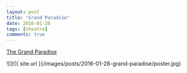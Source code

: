 ```yaml
---
layout: post
title: "Grand Paradise"
date: 2016-01-28
tags: [theatre]
comments: true
---
```

[The Grand Paradise](http://thegrandparadise.com)

![]({{ site.url }}/images/posts/2016-01-28-grand-paradise/poster.jpg)

